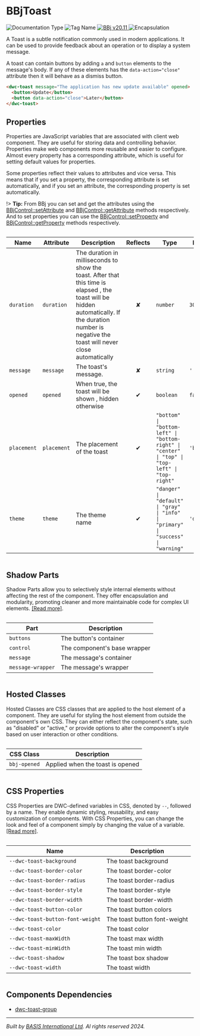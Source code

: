 # BBjToast
![Documentation Type](https://img.shields.io/badge/Documentation-dwc-%23006aff) ![Tag Name](https://img.shields.io/badge/Component-dwc--toast-%23006aff) <a href="https://bbj-plugins.github.io/BBjToast/#/" title="The BBj Widget Name">
      <img src="https://img.shields.io/badge/Widget-BBjToast &#8599;-%23006aff" alt="BBj v20.11" />
    </a> ![Encapsulation](https://img.shields.io/badge/Encapsulation-shadow-%23006aff)

A Toast is a subtle notification commonly used in modern applications.
It can be used to provide feedback about an operation or to display a system message.

A toast can contain buttons by adding `a` and `button` elements to the message's body. If
any of these elements has the `data-action="close"` attribute then it will behave as a dismiss button.

```html
<dwc-toast message="The application has new update available" opened>
  <button>Update</button>
  <button data-action="close">Later</button>
</dwc-toast>
```


## Properties 


Properties are JavaScript variables that are associated with client web component.
They are useful for storing data and controlling behavior. Properties make web components more reusable and easier to configure.
Almost every property has a corresponding attribute, which is useful for setting default values for properties.

Some properties reflect their values to attributes and vice versa. This means that if you set a property, the corresponding attribute is set automatically, and if you set an attribute, the corresponding property is set automatically.

!> **Tip:** From BBj you can set and get the attributes using the [BBjControl::setAttribute](https://documentation.basis.cloud/BASISHelp/WebHelp/bbjobjects/SysGui/bbjcontrol/BBjControl_setAttribute.htm)
and [BBjControl::getAttribute](https://documentation.basis.cloud/BASISHelp/WebHelp/bbjobjects/SysGui/bbjcontrol/BBjControl_getAttribute.htm) methods respectively.
And to set properties you can use the [BBjControl::setProperty](https://documentation.basis.cloud/BASISHelp/WebHelp/bbjobjects/SysGui/bbjcontrol/BBjControl_setProperty.htm) and [BBjControl::getProperty](https://documentation.basis.cloud/BASISHelp/WebHelp/bbjobjects/SysGui/bbjcontrol/BBjControl_getProperty.htm) methods respectively.
<div style="overflow-x: auto;">

| Name          | Attribute     | Description                                                                                                                                                                                                     | Reflects | Type                                                                                              | Default       |
| ------------- | ------------- | --------------------------------------------------------------------------------------------------------------------------------------------------------------------------------------------------------------- | :------: | ------------------------------------------------------------------------------------------------- | ------------- |
| ``duration``  | ``duration``  | The duration in milliseconds to show the toast.&nbsp;After that this time is elapsed , the toast will be hidden automatically.&nbsp;If the duration number is negative the toast will never close automatically | &#x2718; | ``number``                                                                                        | ``3000``      |
| ``message``   | ``message``   | The toast's message.                                                                                                                                                                                            | &#x2718; | ``string``                                                                                        | ``''``        |
| ``opened``    | ``opened``    | When true, the toast will be shown , hidden otherwise                                                                                                                                                           | &#x2714; | ``boolean``                                                                                       | ``false``     |
| ``placement`` | ``placement`` | The placement of the toast                                                                                                                                                                                      | &#x2714; | ``"bottom" \| "bottom-left" \| "bottom-right" \| "center" \| "top" \| "top-left" \| "top-right"`` | ``'bottom'``  |
| ``theme``     | ``theme``     | The theme name                                                                                                                                                                                                  | &#x2714; | ``"danger" \| "default" \| "gray" \| "info" \| "primary" \| "success" \| "warning"``              | ``'default'`` |


</div>

## Shadow Parts


Shadow Parts allow you to selectively style internal elements without affecting the rest of the component.
They offer encapsulation and modularity, promoting cleaner and more maintainable code for complex UI elements. [[Read more]](theme-engine/css-shadow-parts).
<div style="overflow-x: auto;">

| Part                | Description                  |
| ------------------- | ---------------------------- |
| ``buttons``         | The button's container       |
| ``control``         | The component's base wrapper |
| ``message``         | The message's container      |
| ``message-wrapper`` | The message's wrapper        |


</div>

## Hosted Classes


Hosted Classes are CSS classes that are applied to the host element of a component. They are useful for styling the host element from outside the component's own CSS.
They can either reflect the component's state, such as "disabled" or "active," or provide options to alter the component's style based on user interaction or other conditions.
<div style="overflow-x: auto;">

| CSS Class      | Description                      |
| -------------- | -------------------------------- |
| ``bbj-opened`` | Applied when the toast is opened |


</div>

## CSS Properties


CSS Properties are DWC-defined variables in CSS, denoted by `--`, followed by a name.
They enable dynamic styling, reusability, and easy customization of components.
With CSS Properties, you can change the look and feel of a component simply by changing the value of a variable.
[[Read more]](theme-engine/css-variables).
<div style="overflow-x: auto;">

| Name                               | Description                  |
| ---------------------------------- | ---------------------------- |
| ``--dwc-toast-background``         | The toast background         |
| ``--dwc-toast-border-color``       | The toast border-color       |
| ``--dwc-toast-border-radius``      | The toast border-radius      |
| ``--dwc-toast-border-style``       | The toast border-style       |
| ``--dwc-toast-border-width``       | The toast border-width       |
| ``--dwc-toast-button-color``       | The toast button colors      |
| ``--dwc-toast-button-font-weight`` | The toast button font-weight |
| ``--dwc-toast-color``              | The toast color              |
| ``--dwc-toast-maxWidth``           | The toast max width          |
| ``--dwc-toast-minWidth``           | The toast min width          |
| ``--dwc-toast-shadow``             | The toast box shadow         |
| ``--dwc-toast-width``              | The toast width              |


</div>

## Components Dependencies

- [dwc-toast-group](web-components/dwc-toast-group.md)


----------------------------------------------
*Built by [BASIS International Ltd](https://www.basis.cloud/). Al rights reserved 2024.*
